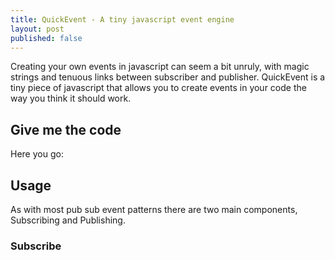 ```yaml
---
title: QuickEvent - A tiny javascript event engine
layout: post
published: false
---
```


Creating your own events in javascript can seem a bit unruly, with magic strings and tenuous links between subscriber and publisher. QuickEvent is a tiny piece of javascript that allows you to create events in your code the way you think it should work.

## Give me the code
Here you go:
<script src="https://gist.github.com/bjcull/4970183.js"></script>

## Usage
As with most pub sub event patterns there are two main components, Subscribing and Publishing.

### Subscribe
